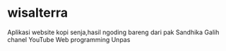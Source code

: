 # wisalterra
Aplikasi website kopi senja,hasil ngoding bareng dari pak Sandhika Galih chanel YouTube Web programming Unpas
